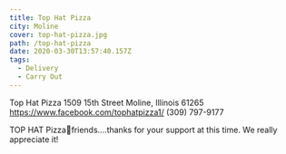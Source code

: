 ```yaml
---
title: Top Hat Pizza
city: Moline
cover: top-hat-pizza.jpg
path: /top-hat-pizza
date: 2020-03-30T13:57:40.157Z
tags:
  - Delivery
  - Carry Out
---
```


Top Hat Pizza
1509 15th Street
Moline, Illinois 61265
https://www.facebook.com/tophatpizza1/
(309) 797-9177

TOP HAT Pizza🍕friends....thanks for your support at this time. We really appreciate it!
